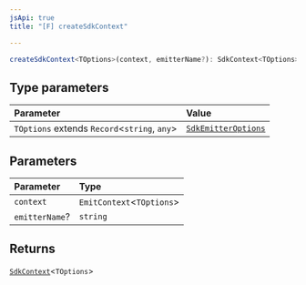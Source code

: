 ```yaml
---
jsApi: true
title: "[F] createSdkContext"

---
```

```ts
createSdkContext<TOptions>(context, emitterName?): SdkContext<TOptions>
```

## Type parameters

| Parameter | Value |
| :------ | :------ |
| `TOptions` extends `Record`<`string`, `any`\> | [`SdkEmitterOptions`](../interfaces/SdkEmitterOptions.md) |

## Parameters

| Parameter | Type |
| :------ | :------ |
| `context` | `EmitContext`<`TOptions`\> |
| `emitterName`? | `string` |

## Returns

[`SdkContext`](../interfaces/SdkContext.md)<`TOptions`\>
